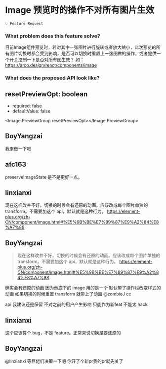# Image 预览时的操作不对所有图片生效

`💡 Feature Request`

### What problem does this feature solve?

目前Image组件预览时，若对其中一张图片进行旋转或者放大缩小，此次预览的所有图片切换时都会受到影响，是否可以切换时重置上一张图做的操作，或者提供一个开关控制一下是否对所有图生效？
如： https://arco.design/react/components/image

### What does the proposed API look like?

## resetPreviewOpt: boolean

- required: false
- defaultValue: false

<Image.PreviewGroup resetPreviewOpt></Image.PreviewGroup>

<!-- generated by ant-design-issue-helper. DO NOT REMOVE -->

## BoyYangzai

我来做一下吧

## afc163

preserveImageState 是不是更好一点。

## linxianxi

现在这样改并不好，切换的时候会有还原的动画。应该改成每个图片单独的 transform。不需要加这个 api，默认就是这种行为。 https://element-plus.org/zh-CN/component/image.html#%E5%9B%BE%E7%89%87%E9%A2%84%E8%A7%88

## BoyYangzai

> 现在这样改并不好，切换的时候会有还原的动画。应该改成每个图片单独的 transform。不需要加这个 api，默认就是这种行为。 https://element-plus.org/zh-CN/component/image.html#%E5%9B%BE%E7%89%87%E9%A2%84%E8%A7%88

确实会有还原的动画 因为他底下的 image 用的是一个 默认带了操作栏改变样式的动画
如果切换的时候重置 transform 就带上了动画
@zombieJ cc

api 我建议还是保留 不对之前的用户产生影响
只能作为新feat 不能太 hack

## linxianxi

这个应该算个 bug，不是 feature。正常来说切换是要还原的

## BoyYangzai

@linxianxi 等巨佬们决策一下吧 你开了个新pr我的pr就先关了
